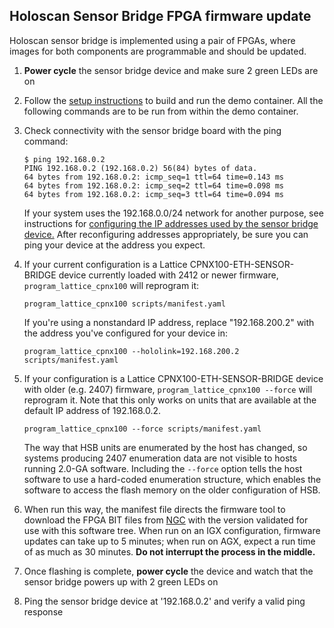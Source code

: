 ## Holoscan Sensor Bridge FPGA firmware update

Holoscan sensor bridge is implemented using a pair of FPGAs, where images for both
components are programmable and should be updated.

1. **Power cycle** the sensor bridge device and make sure 2 green LEDs are on

1. Follow the [setup instructions](setup.md) to build and run the demo container. All
   the following commands are to be run from within the demo container.

1. Check connectivity with the sensor bridge board with the ping command:

   ```
   $ ping 192.168.0.2
   PING 192.168.0.2 (192.168.0.2) 56(84) bytes of data.
   64 bytes from 192.168.0.2: icmp_seq=1 ttl=64 time=0.143 ms
   64 bytes from 192.168.0.2: icmp_seq=2 ttl=64 time=0.098 ms
   64 bytes from 192.168.0.2: icmp_seq=3 ttl=64 time=0.094 ms
   ```

   If your system uses the 192.168.0.0/24 network for another purpose, see instructions
   for [configuring the IP addresses used by the sensor bridge device.](notes.md) After
   reconfiguring addresses appropriately, be sure you can ping your device at the
   address you expect.

1. If your current configuration is a Lattice CPNX100-ETH-SENSOR-BRIDGE device currently
   loaded with 2412 or newer firmware, `program_lattice_cpnx100` will reprogram it:

   ```none
   program_lattice_cpnx100 scripts/manifest.yaml
   ```

   If you're using a nonstandard IP address, replace "192.168.200.2" with the address
   you've configured for your device in:

   ```none
   program_lattice_cpnx100 --hololink=192.168.200.2 scripts/manifest.yaml
   ```

1. If your configuration is a Lattice CPNX100-ETH-SENSOR-BRIDGE device with older (e.g.
   2407\) firmware, `program_lattice_cpnx100 --force` will reprogram it. Note that this
   only works on units that are available at the default IP address of 192.168.0.2.

   ```none
   program_lattice_cpnx100 --force scripts/manifest.yaml
   ```

   The way that HSB units are enumerated by the host has changed, so systems producing
   2407 enumeration data are not visible to hosts running 2.0-GA software. Including the
   `--force` option tells the host software to use a hard-coded enumeration structure,
   which enables the software to access the flash memory on the older configuration of
   HSB.

1. When run this way, the manifest file directs the firmware tool to download the FPGA
   BIT files from
   [NGC](https://catalog.ngc.nvidia.com/orgs/nvidia/teams/clara-holoscan/resources/holoscan_sensor_bridge_fpga_ip)
   with the version validated for use with this software tree. When run on an IGX
   configuration, firmware updates can take up to 5 minutes; when run on AGX, expect a
   run time of as much as 30 minutes. **Do not interrupt the process in the middle.**

1. Once flashing is complete, **power cycle** the device and watch that the sensor
   bridge powers up with 2 green LEDs on

1. Ping the sensor bridge device at '192.168.0.2' and verify a valid ping response
